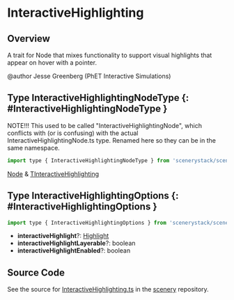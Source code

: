 # InteractiveHighlighting

## Overview

A trait for Node that mixes functionality to support visual highlights that appear on hover with a pointer.

@author Jesse Greenberg (PhET Interactive Simulations)

## Type InteractiveHighlightingNodeType {: #InteractiveHighlightingNodeType }


NOTE!!! This used to be called "InteractiveHighlightingNode", which conflicts with (or is confusing) with the actual
InteractiveHighlightingNode.ts type. Renamed here so they can be in the same namespace.

```js
import type { InteractiveHighlightingNodeType } from 'scenerystack/scenery';
```
[Node](../scenery/Node.md) &amp; [TInteractiveHighlighting](../scenery/InteractiveHighlighting.md#TInteractiveHighlighting)



## Type InteractiveHighlightingOptions {: #InteractiveHighlightingOptions }


```js
import type { InteractiveHighlightingOptions } from 'scenerystack/scenery';
```
- **interactiveHighlight**?: [Highlight](../scenery/HighlightOverlay.md#Highlight)
- **interactiveHighlightLayerable**?: <span style="color: hsla(calc(var(--md-hue) + 180deg),80%,40%,1);">boolean</span>
- **interactiveHighlightEnabled**?: <span style="color: hsla(calc(var(--md-hue) + 180deg),80%,40%,1);">boolean</span>




## Source Code

See the source for [InteractiveHighlighting.ts](https://github.com/phetsims/scenery/blob/main/js/accessibility/voicing/InteractiveHighlighting.ts) in the [scenery](https://github.com/phetsims/scenery) repository.
